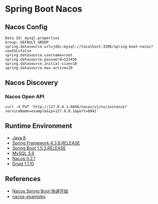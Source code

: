 # Spring Boot Nacos

## Nacos Config
```
Data Id: mysql.properties
Group: DEFAULT_GROUP
spring.datasource.url=jdbc:mysql://localhost:3306/spring-boot-nacos?useSSL=false
spring.datasource.username=root
spring.datasource.password=123456
spring.datasource.initial-size=10
spring.datasource.max-active=20
```

## Nacos Discovery
### Nacos Open API
```
curl -X PUT 'http://127.0.0.1:8848/nacos/v1/ns/instance?serviceName=example&ip=127.0.0.1&port=8841'
```

## Runtime Environment
- [Java 8](http://www.oracle.com/technetwork/java/javase/downloads/jdk8-downloads-2133151.html)
- [Spring Framework 4.3.8.RELEASE](https://spring.io/projects/spring-framework)
- [Spring Boot 1.5.3.RELEASE](https://spring.io/projects/spring-boot)
- [MySQL 5.6](http://www.mysql.com/)
- [Nacos 0.2.1](https://github.com/alibaba/Nacos)
- [Druid 1.1.10](https://github.com/alibaba/druid)

## References
- [Nacos Spring Boot 快速开始](https://nacos.io/zh-cn/docs/quick-start-spring-boot.html)
- [nacos-examples](https://github.com/nacos-group/nacos-examples)